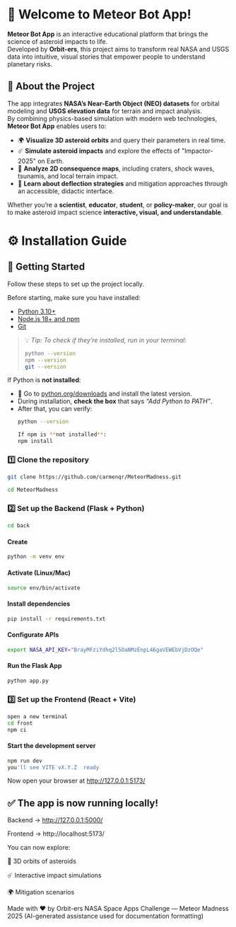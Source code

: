 # 🌠 Welcome to Meteor Bot App!

**Meteor Bot App** is an interactive educational platform that brings the science of asteroid impacts to life.  
Developed by **Orbit-ers**, this project aims to transform real NASA and USGS data into intuitive, visual stories that empower people to understand planetary risks.

## 🚀 About the Project

The app integrates **NASA’s Near-Earth Object (NEO) datasets** for orbital modeling and **USGS elevation data** for terrain and impact analysis.  
By combining physics-based simulation with modern web technologies, **Meteor Bot App** enables users to:

- 🌍 **Visualize 3D asteroid orbits** and query their parameters in real time.  
- ☄️ **Simulate asteroid impacts** and explore the effects of "Impactor-2025" on Earth.  
- 🌊 **Analyze 2D consequence maps**, including craters, shock waves, tsunamis, and local terrain impact.  
- 🧠 **Learn about deflection strategies** and mitigation approaches through an accessible, didactic interface.

Whether you’re a **scientist**, **educator**, **student**, or **policy-maker**, our goal is to make asteroid impact science **interactive, visual, and understandable**.

# ⚙️ Installation Guide
## 🚀 Getting Started

Follow these steps to set up the project locally.

Before starting, make sure you have installed:

- [Python 3.10+](https://www.python.org/downloads/)
- [Node.js 18+ and npm](https://nodejs.org/)
- [Git](https://git-scm.com/downloads)

> 💡 *Tip: To check if they’re installed, run in your terminal:*
> ```bash
> python --version
> npm --version
> git --version
> ```

If Python is **not installed**:
- 🐍 Go to [python.org/downloads](https://www.python.org/downloads/) and install the latest version.
- During installation, **check the box** that says *“Add Python to PATH”*.
- After that, you can verify:
  ```bash
  python --version

  If npm is **not installed**:
  npm install

### 1️⃣ Clone the repository
```bash
git clone https://github.com/carmenqr/MeteorMadness.git

cd MeteorMadness
```
### 2️⃣ Set up the Backend (Flask + Python)
```bash
cd back
```
#### Create
```bash
python -m venv env
```
#### Activate (Linux/Mac)
```bash
source env/bin/activate
```
#### Install dependencies
```bash
pip install -r requirements.txt
```
#### Configurate APIs
```bash
export NASA_API_KEY="BrayMFziYdhq2l5OaNMzEnpL46gaVEWEbVjDzOQe"
```
#### Run the Flask App
```bash
python app.py
```

### 3️⃣ Set up the Frontend (React + Vite)
```bash
open a new terminal
cd front
npm ci
```
#### Start the development server
```bash
npm run dev
you'll see VITE vX.Y.Z  ready
```
Now open your browser at http://127.0.0.1:5173/


## ✅ The app is now running locally!
Backend → http://127.0.0.1:5000/

Frontend → http://localhost:5173/

You can now explore:

🌌 3D orbits of asteroids

☄️ Interactive impact simulations

🌍 Mitigation scenarios


Made with ❤️ by Orbit-ers
NASA Space Apps Challenge — Meteor Madness 2025
(AI-generated assistance used for documentation formatting)

